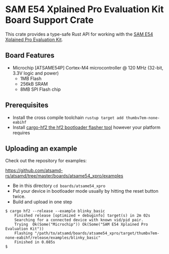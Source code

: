 # SAM E54 Xplained Pro Evaluation Kit Board Support Crate

This crate provides a type-safe Rust API for working with the
[SAM E54 Xplained Pro Evaluation Kit](https://www.microchip.com/developmenttools/productdetails/atsame54_xpro).

## Board Features

- Microchip [ATSAME54P] Cortex-M4 microcontroller @ 120 MHz (32-bit, 3.3V logic and power)
  - 1MB Flash
  - 256kB SRAM
  - 8MB SPI Flash chip

## Prerequisites
* Install the cross compile toolchain `rustup target add thumbv7em-none-eabihf`
* Install [cargo-hf2 the hf2 bootloader flasher tool](https://crates.io/crates/cargo-hf2) however your platform requires

## Uploading an example
Check out the repository for examples:

https://github.com/atsamd-rs/atsamd/tree/master/boards/atsame54_xpro/examples

* Be in this directory `cd boards/atsame54_xpro`
* Put your device in bootloader mode usually by hitting the reset button twice.
* Build and upload in one step
```
$ cargo hf2 --release --example blinky_basic
    Finished release [optimized + debuginfo] target(s) in 2m 02s
    Searching for a connected device with known vid/pid pair.
    Trying  Ok(Some("Microchip")) Ok(Some("SAM E54 Xplained Pro Evaluation Kit"))
    Flashing "/path/to/atsamd/boards/atsame54_xpro/target/thumbv7em-none-eabihf/release/examples/blinky_basic"
    Finished in 0.085s
$
```